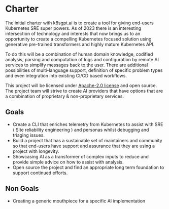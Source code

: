 # Charter

The initial charter with k8sgpt.ai is to create a tool for giving end-users Kubernetes SRE super powers. 
As of 2023 there is an interesting intersection of technology and interests that now brings us to an opportunity to create a compelling Kubernetes focused solution using generative pre-trained transformers and highly mature Kubernetes API. 

To do this will be a combination of human domain knowledge, codified analysis, parsing and computation of logs and configuration by remote AI services to simplify messages back to the user. There are additional possibilities of multi-language support, definition of specific problem types and even integration into existing CI/CD based workflows.

This project will be licensed under [Apache-2.0 license](LICENSE) and open source. The project team will strive to create AI providers that have options that are a combination of proprietary & non-proprietary services.

## Goals
* Create a CLI that enriches telemetry from Kubernetes to assist with SRE ( Site reliability engineering ) and personas whilst debugging and triaging issues.
* Build a project that has a sustainable set of maintainers and community so that end-users have support and assurance that they are using a project with longevity.
* Showcasing AI as a transformer of complex inputs to reduce and provide simple advice on how to assist with analysis.
* Open source the project and find an appropriate long term foundation to support continued efforts.

## Non Goals
* Creating a generic mouthpiece for a specific AI implementation

